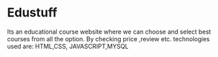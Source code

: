 # Edustuff
Its an educational course website where we can choose and select best courses from all the option. By checking price ,review etc.
technologies used are: HTML,CSS, JAVASCRIPT,MYSQL
